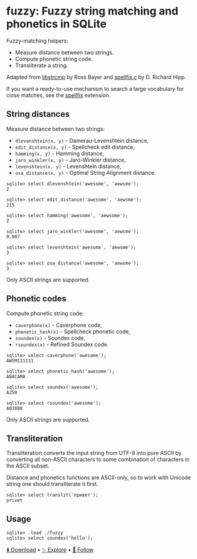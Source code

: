 # fuzzy: Fuzzy string matching and phonetics in SQLite

Fuzzy-matching helpers:

-   Measure distance between two strings.
-   Compute phonetic string code.
-   Transliterate a string.

Adapted from [libstrcmp](https://github.com/Rostepher/libstrcmp) by Ross Bayer and [spellfix.c](https://www.sqlite.org/src/file/ext/misc/spellfix.c) by D. Richard Hipp.

If you want a ready-to-use mechanism to search a large vocabulary for close matches, see the [spellfix](https://github.com/nalgeon/sqlean/issues/27#issuecomment-1002297477) extension.

## String distances

Measure distance between two strings:

-   `dlevenshtein(x, y)` - Damerau-Levenshtein distance,
-   `edit_distance(x, y)` - Spellcheck edit distance,
-   `hamming(x, y)` - Hamming distance,
-   `jaro_winkler(x, y)` - Jaro-Winkler distance,
-   `levenshtein(x, y)` - Levenshtein distance,
-   `osa_distance(x, y)` - Optimal String Alignment distance.

```
sqlite> select dlevenshtein('awesome', 'aewsme');
2

sqlite> select edit_distance('awesome', 'aewsme');
215

sqlite> select hamming('awesome', 'aewsome');
2

sqlite> select jaro_winkler('awesome', 'aewsme');
0.907

sqlite> select levenshtein('awesome', 'aewsme');
3

sqlite> select osa_distance('awesome', 'aewsme');
3
```

Only ASCII strings are supported.

## Phonetic codes

Compute phonetic string code:

-   `caverphone(x)` - Caverphone code,
-   `phonetic_hash(x)` - Spellcheck phonetic code,
-   `soundex(x)` - Soundex code,
-   `rsoundex(x)` - Refined Soundex code.

```
sqlite> select caverphone('awesome');
AWSM111111

sqlite> select phonetic_hash('awesome');
ABACAMA

sqlite> select soundex('awesome');
A250

sqlite> select rsoundex('awesome');
A03080
```

Only ASCII strings are supported.

## Transliteration

Transliteration converts the input string from UTF-8 into pure ASCII
by converting all non-ASCII characters to some combination of characters
in the ASCII subset.

Distance and phonetics functions are ASCII-only, so to work
with Unicode string one should transliterate it first.

```
sqlite> select translit('привет');
privet
```

## Usage

```
sqlite> .load ./fuzzy
sqlite> select soundex('hello');
```

[⬇️ Download](https://github.com/nalgeon/sqlean/releases/latest) •
[✨ Explore](https://github.com/nalgeon/sqlean) •
[🚀 Follow](https://twitter.com/ohmypy)
